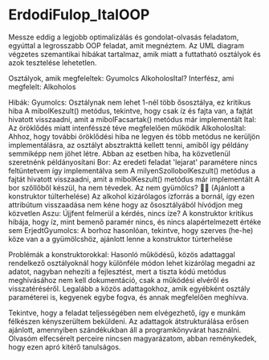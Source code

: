 # ErdodiFulop_ItalOOP
Messze eddig a legjobb optimalizálás és gondolat-olvasás feladatom, egyúttal a legrosszabb OOP feladat, amit megnéztem.
Az UML diagram végzetes szemantikai hibákat tartalmaz, amik miatt a futtatható osztályok és azok tesztelése lehetetlen.

Osztályok, amik megfeleltek:
    Gyumolcs
    AlkoholosItal?
Interfész, ami megfelelt:
    Alkoholos

Hibák:
    Gyumolcs:
        Osztálynak nem lehet 1-nél több ősosztálya, ez kritikus hiba
        A mibolKeszult() metódus, tekintve, hogy csak íz és fajta van, a fajtát hivatott visszaadni, amit a mibolFacsartak() metódus már implementált
    Ital:
        Az öröklődés miatt intenfésszé téve megfelelően működik
    AlkoholosItal:
        Ahhoz, hogy további öröklődési hiba ne legyen és több metódus ne kerüljön implementálásra, az osztályt absztrakttá kellett tenni, amiből így példány semmiképp nem jöhet létre.
            Abban az esetben hiba, ha közvetlenül szeretnénk példányosítani
    Bor:
        Az eredeti feladat 'lejarat' paramétere nincs feltüntetvem így implementálva sem
        A milyenSzollobolKeszult() metódus a fajtát hivatott visszaadni, amit a mibolKeszult() metódus már implementált
        A bor szőllőből készül, ha nem tévedek. Az nem gyümölcs? 🤷‍♂️ (Ajánlott a konstruktor túlterhelése)
        Az alkohol kizárólagos ízforrás a bornál, így ezen attribútum visszaadása nem kéne hogy az ősosztályából hívódjon meg közvetlen
    Aszu:
        Újjfent felmerül a kérdés, nincs íze?
        A konstruktor kritikus hibája, hogy íz, mint bemenő paramér nincs, és nincs alapértelmezett értéke sem
    ErjedtGyumolcs:
        A borhoz hasonlóan, tekintve, hogy szerves (he-he) köze van a a gyümölcshöz, ajánlott lenne a konstruktor túrterhelése
 
 Problémák a konstruktorokkal:
     Hasonló működésű, közös adattaggal rendelkező osztályoknál hogy különféle módon lehet kizárólag megadni az adatot, nagyban nehezíti a fejlesztést, mert a tiszta kódú metódus meghívásához nem kell dokumentáció, csak a működési elvéről és visszatéréséről. Legalább a közös adattagokhoz, amik egyébként osztály paraméterei is, kegyenek egybe fogva, és annak megfelelően meghívva.
     
Tekintve, hogy a feladat teljességében nem elvégezhető, így e munkám félkészen kényszerültem beküldeni.
Az adattagok átstrukturálása erősen ajánlott, amennyiben szándékukban áll a programkönyvárat használni.
Olvasóm elfecsérelt perceire nincsen magyarázatom, abban reménykedek, hogy ezen apró kitérő tanulságos.
